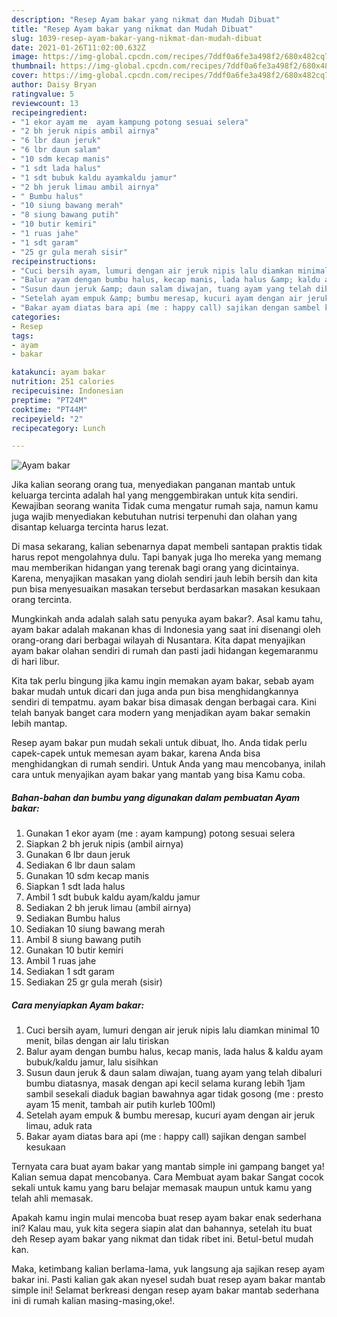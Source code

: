 ```yaml
---
description: "Resep Ayam bakar yang nikmat dan Mudah Dibuat"
title: "Resep Ayam bakar yang nikmat dan Mudah Dibuat"
slug: 1039-resep-ayam-bakar-yang-nikmat-dan-mudah-dibuat
date: 2021-01-26T11:02:00.632Z
image: https://img-global.cpcdn.com/recipes/7ddf0a6fe3a498f2/680x482cq70/ayam-bakar-foto-resep-utama.jpg
thumbnail: https://img-global.cpcdn.com/recipes/7ddf0a6fe3a498f2/680x482cq70/ayam-bakar-foto-resep-utama.jpg
cover: https://img-global.cpcdn.com/recipes/7ddf0a6fe3a498f2/680x482cq70/ayam-bakar-foto-resep-utama.jpg
author: Daisy Bryan
ratingvalue: 5
reviewcount: 13
recipeingredient:
- "1 ekor ayam me  ayam kampung potong sesuai selera"
- "2 bh jeruk nipis ambil airnya"
- "6 lbr daun jeruk"
- "6 lbr daun salam"
- "10 sdm kecap manis"
- "1 sdt lada halus"
- "1 sdt bubuk kaldu ayamkaldu jamur"
- "2 bh jeruk limau ambil airnya"
- " Bumbu halus"
- "10 siung bawang merah"
- "8 siung bawang putih"
- "10 butir kemiri"
- "1 ruas jahe"
- "1 sdt garam"
- "25 gr gula merah sisir"
recipeinstructions:
- "Cuci bersih ayam, lumuri dengan air jeruk nipis lalu diamkan minimal 10 menit, bilas dengan air lalu tiriskan"
- "Balur ayam dengan bumbu halus, kecap manis, lada halus &amp; kaldu ayam bubuk/kaldu jamur, lalu sisihkan"
- "Susun daun jeruk &amp; daun salam diwajan, tuang ayam yang telah dibaluri bumbu diatasnya, masak dengan api kecil selama kurang lebih 1jam sambil sesekali diaduk bagian bawahnya agar tidak gosong (me : presto ayam 15 menit, tambah air putih kurleb 100ml)"
- "Setelah ayam empuk &amp; bumbu meresap, kucuri ayam dengan air jeruk limau, aduk rata"
- "Bakar ayam diatas bara api (me : happy call) sajikan dengan sambel kesukaan"
categories:
- Resep
tags:
- ayam
- bakar

katakunci: ayam bakar 
nutrition: 251 calories
recipecuisine: Indonesian
preptime: "PT24M"
cooktime: "PT44M"
recipeyield: "2"
recipecategory: Lunch

---
```



![Ayam bakar](https://img-global.cpcdn.com/recipes/7ddf0a6fe3a498f2/680x482cq70/ayam-bakar-foto-resep-utama.jpg)

Jika kalian seorang orang tua, menyediakan panganan mantab untuk keluarga tercinta adalah hal yang menggembirakan untuk kita sendiri. Kewajiban seorang  wanita Tidak cuma mengatur rumah saja, namun kamu juga wajib menyediakan kebutuhan nutrisi terpenuhi dan olahan yang disantap keluarga tercinta harus lezat.

Di masa  sekarang, kalian sebenarnya dapat membeli santapan praktis tidak harus repot mengolahnya dulu. Tapi banyak juga lho mereka yang memang mau memberikan hidangan yang terenak bagi orang yang dicintainya. Karena, menyajikan masakan yang diolah sendiri jauh lebih bersih dan kita pun bisa menyesuaikan masakan tersebut berdasarkan masakan kesukaan orang tercinta. 



Mungkinkah anda adalah salah satu penyuka ayam bakar?. Asal kamu tahu, ayam bakar adalah makanan khas di Indonesia yang saat ini disenangi oleh orang-orang dari berbagai wilayah di Nusantara. Kita dapat menyajikan ayam bakar olahan sendiri di rumah dan pasti jadi hidangan kegemaranmu di hari libur.

Kita tak perlu bingung jika kamu ingin memakan ayam bakar, sebab ayam bakar mudah untuk dicari dan juga anda pun bisa menghidangkannya sendiri di tempatmu. ayam bakar bisa dimasak dengan berbagai cara. Kini telah banyak banget cara modern yang menjadikan ayam bakar semakin lebih mantap.

Resep ayam bakar pun mudah sekali untuk dibuat, lho. Anda tidak perlu capek-capek untuk memesan ayam bakar, karena Anda bisa menghidangkan di rumah sendiri. Untuk Anda yang mau mencobanya, inilah cara untuk menyajikan ayam bakar yang mantab yang bisa Kamu coba.

<!--inarticleads1-->

##### Bahan-bahan dan bumbu yang digunakan dalam pembuatan Ayam bakar:

1. Gunakan 1 ekor ayam (me : ayam kampung) potong sesuai selera
1. Siapkan 2 bh jeruk nipis (ambil airnya)
1. Gunakan 6 lbr daun jeruk
1. Sediakan 6 lbr daun salam
1. Gunakan 10 sdm kecap manis
1. Siapkan 1 sdt lada halus
1. Ambil 1 sdt bubuk kaldu ayam/kaldu jamur
1. Sediakan 2 bh jeruk limau (ambil airnya)
1. Sediakan  Bumbu halus
1. Sediakan 10 siung bawang merah
1. Ambil 8 siung bawang putih
1. Gunakan 10 butir kemiri
1. Ambil 1 ruas jahe
1. Sediakan 1 sdt garam
1. Sediakan 25 gr gula merah (sisir)




<!--inarticleads2-->

##### Cara menyiapkan Ayam bakar:

1. Cuci bersih ayam, lumuri dengan air jeruk nipis lalu diamkan minimal 10 menit, bilas dengan air lalu tiriskan
1. Balur ayam dengan bumbu halus, kecap manis, lada halus &amp; kaldu ayam bubuk/kaldu jamur, lalu sisihkan
1. Susun daun jeruk &amp; daun salam diwajan, tuang ayam yang telah dibaluri bumbu diatasnya, masak dengan api kecil selama kurang lebih 1jam sambil sesekali diaduk bagian bawahnya agar tidak gosong (me : presto ayam 15 menit, tambah air putih kurleb 100ml)
1. Setelah ayam empuk &amp; bumbu meresap, kucuri ayam dengan air jeruk limau, aduk rata
1. Bakar ayam diatas bara api (me : happy call) sajikan dengan sambel kesukaan




Ternyata cara buat ayam bakar yang mantab simple ini gampang banget ya! Kalian semua dapat mencobanya. Cara Membuat ayam bakar Sangat cocok sekali untuk kamu yang baru belajar memasak maupun untuk kamu yang telah ahli memasak.

Apakah kamu ingin mulai mencoba buat resep ayam bakar enak sederhana ini? Kalau mau, yuk kita segera siapin alat dan bahannya, setelah itu buat deh Resep ayam bakar yang nikmat dan tidak ribet ini. Betul-betul mudah kan. 

Maka, ketimbang kalian berlama-lama, yuk langsung aja sajikan resep ayam bakar ini. Pasti kalian gak akan nyesel sudah buat resep ayam bakar mantab simple ini! Selamat berkreasi dengan resep ayam bakar mantab sederhana ini di rumah kalian masing-masing,oke!.

